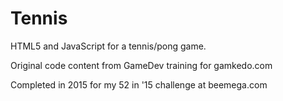 # Tennis

HTML5 and JavaScript for a tennis/pong game.

Original code content from GameDev training for gamkedo.com

Completed in 2015 for my 52 in '15 challenge at beemega.com
